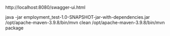 http://localhost:8080/swagger-ui.html

java -jar employment_test-1.0-SNAPSHOT-jar-with-dependencies.jar
/opt/apache-maven-3.9.8/bin/mvn clean
/opt/apache-maven-3.9.8/bin/mvn package
